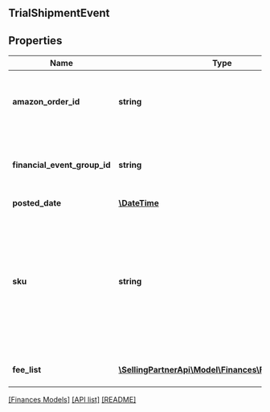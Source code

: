 ## TrialShipmentEvent

## Properties

Name | Type | Description | Notes
------------ | ------------- | ------------- | -------------
**amazon_order_id** | **string** | An Amazon-defined identifier for an order. | [optional]
**financial_event_group_id** | **string** | The identifier of the financial event group. | [optional]
**posted_date** | [**\DateTime**](\DateTime.md) |  | [optional]
**sku** | **string** | The seller SKU of the item. The seller SKU is qualified by the seller&#39;s seller ID, which is included with every call to the Selling Partner API. | [optional]
**fee_list** | [**\SellingPartnerApi\Model\Finances\FeeComponent[]**](FeeComponent.md) | A list of fee component information. | [optional]

[[Finances Models]](../) [[API list]](../../Api) [[README]](../../../README.md)
